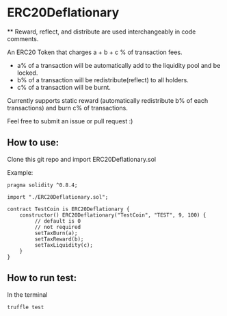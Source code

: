 # ERC20Deflationary

** Reward, reflect, and distribute are used interchangeably in code comments.

An ERC20 Token that charges a + b + c % of transaction fees. 
- a% of a transaction will be automatically add to the liquidity pool and be locked.
- b% of a transaction will be redistribute(reflect) to all holders. 
- c% of a transaction will be burnt.


Currently supports static reward (automatically redistribute b% of each transactions) and burn c% of transactions.

Feel free to submit an issue or pull request :)


## How to use:

Clone this git repo and import ERC20Deflationary.sol

Example:

```
pragma solidity ^0.8.4;

import "./ERC20Deflationary.sol";

contract TestCoin is ERC20Deflationary {
    constructor() ERC20Deflationary("TestCoin", "TEST", 9, 100) {
         // default is 0
         // not required
         setTaxBurn(a);
         setTaxReward(b);
         setTaxLiquidity(c);
    }
}
```

## How to run test:

In the terminal

```
truffle test
```
